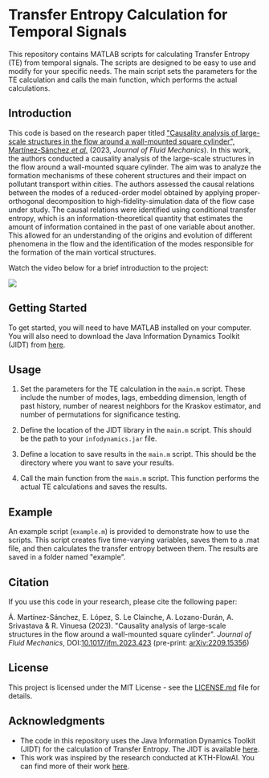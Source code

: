 # Transfer Entropy Calculation for Temporal Signals

This repository contains MATLAB scripts for calculating Transfer Entropy (TE) from temporal signals. The scripts are designed to be easy to use and modify for your specific needs. The main script sets the parameters for the TE calculation and calls the main function, which performs the actual calculations.

## Introduction

This code is based on the research paper titled ["Causality analysis of large-scale structures in the flow around a wall-mounted square cylinder", Martínez-Sánchez *et al.*](https://arxiv.org/abs/2209.15356) (2023, *Journal of Fluid Mechanics*). In this work, the authors conducted a causality analysis of the large-scale structures in the flow around a wall-mounted square cylinder. The aim was to analyze the formation mechanisms of these coherent structures and their impact on pollutant transport within cities. The authors assessed the causal relations between the modes of a reduced-order model obtained by applying proper-orthogonal decomposition to high-fidelity-simulation data of the flow case under study. The causal relations were identified using conditional transfer entropy, which is an information-theoretical quantity that estimates the amount of information contained in the past of one variable about another. This allowed for an understanding of the origins and evolution of different phenomena in the flow and the identification of the modes responsible for the formation of the main vortical structures.

Watch the video below for a brief introduction to the project:

[![](https://markdown-videos.deta.dev/youtube/6FSBU9wrqkY)](https://youtu.be/6FSBU9wrqkY)


## Getting Started

To get started, you will need to have MATLAB installed on your computer. You will also need to download the Java Information Dynamics Toolkit (JIDT) from [here](https://github.com/jlizier/jidt/).

## Usage

1. Set the parameters for the TE calculation in the `main.m` script. These include the number of modes, lags, embedding dimension, length of past history, number of nearest neighbors for the Kraskov estimator, and number of permutations for significance testing.

2. Define the location of the JIDT library in the `main.m` script. This should be the path to your `infodynamics.jar` file.

3. Define a location to save results in the `main.m` script. This should be the directory where you want to save your results.

4. Call the main function from the `main.m` script. This function performs the actual TE calculations and saves the results.

## Example

An example script (`example.m`) is provided to demonstrate how to use the scripts. This script creates five time-varying variables, saves them to a .mat file, and then calculates the transfer entropy between them. The results are saved in a folder named "example".

## Citation

If you use this code in your research, please cite the following paper:

Á. Martínez-Sánchez, E. López, S. Le Clainche, A. Lozano-Durán, A. Srivastava & R. Vinuesa (2023). "Causality analysis of large-scale structures in the flow around a wall-mounted square cylinder". *Journal of Fluid Mechanics*, DOI:[10.1017/jfm.2023.423](https://doi.org/10.1017/jfm.2023.423) (pre-print: [arXiv:2209.15356](https://arxiv.org/abs/2209.15356))

## License

This project is licensed under the MIT License - see the [LICENSE.md](LICENSE.md) file for details.

## Acknowledgments

* The code in this repository uses the Java Information Dynamics Toolkit (JIDT) for the calculation of Transfer Entropy. The JIDT is available [here](https://github.com/jlizier/jidt/).
* This work was inspired by the research conducted at KTH-FlowAI. You can find more of their work [here](https://github.com/KTH-FlowAI).
